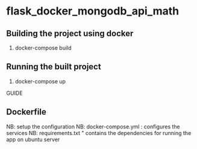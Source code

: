 # flask_docker_mongodb_api_math

## Building the project using docker
  1. docker-compose build 
  
## Running the built project 
  1. docker-compose up
  
  GUIDE
## Dockerfile 
  NB: setup the configuration
  NB: docker-compose.yml : configures the services 
  NB: requirements.txt " contains the dependencies for running the app on ubuntu server 
  
